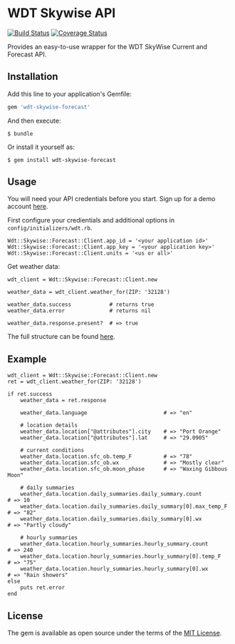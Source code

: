 # WDT Skywise API
[![Build Status](https://travis-ci.org/coryp/wdt-skywise-forecast.svg?branch=master)](https://travis-ci.org/coryp/wdt-skywise-forecast) 
[![Coverage Status](https://coveralls.io/repos/github/coryp/wdt-skywise-forecast/badge.svg?branch=master)](https://coveralls.io/github/coryp/wdt-skywise-forecast?branch=master)


Provides an easy-to-use wrapper for the WDT SkyWise Current and Forecast API.

## Installation

Add this line to your application's Gemfile:

```ruby
gem 'wdt-skywise-forecast'
```

And then execute:

    $ bundle

Or install it yourself as:

    $ gem install wdt-skywise-forecast

## Usage

You will need your API credentials before you start.  Sign up for a demo account [here](https://skywise.wdtinc.com/signup?plan_ids[]=2357355853734 "here").

First configure your credientials and additional options in `config/initializers/wdt.rb`.


    Wdt::Skywise::Forecast::Client.app_id = '<your application id>'
    Wdt::Skywise::Forecast::Client.app_key = '<your application key>'
    Wdt::Skywise::Forecast::Client.units = '<us or all>'

Get weather data:

    wdt_client = Wdt::Skywise::Forecast::Client.new
    
    weather_data = wdt_client.weather_for(ZIP: '32128')
    
    weather_data.success            # returns true
    weather_data.error              # returns nil
    
    weather_data.response.present?  # => true

The full structure can be found [here](https://skywise.wdtinc.com/root/mega-docs.html#xml_response "here").

## Example

    wdt_client = Wdt::Skywise::Forecast::Client.new
    ret = wdt_client.weather_for(ZIP: '32128')
    
    if ret.success
        weather_data = ret.response
        
        weather_data.language                        # => "en"
        
        # location details
        weather_data.location["@attributes"].city    # => "Port Orange"
        weather_data.location["@attributes"].lat     # => "29.0905"
        
        # current conditions
        weather_data.location.sfc_ob.temp_F          # => "78"
        weather_data.location.sfc_ob.wx              # => "Mostly clear"
        weather_data.location.sfc_ob.moon_phase      # => "Waxing Gibbous Moon"
        
        # daily summaries
        weather_data.location.daily_summaries.daily_summary.count           # => 10
        weather_data.location.daily_summaries.daily_summary[0].max_temp_F   # => "82"
        weather_data.location.daily_summaries.daily_summary[0].wx           # => "Partly cloudy"
        
        # hourly summaries
        weather_data.location.hourly_summaries.hourly_summary.count         # => 240
        weather_data.location.hourly_summaries.hourly_summary[0].temp_F     # => "75"
        weather_data.location.hourly_summaries.hourly_summary[0].wx         # => "Rain showers"
    else
        puts ret.error
    end
    
    

## License

The gem is available as open source under the terms of the [MIT License](http://opensource.org/licenses/MIT).


